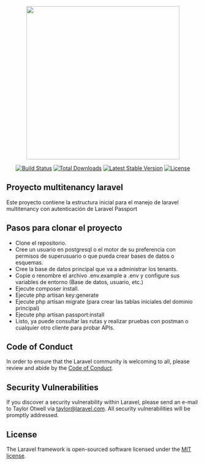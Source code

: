 <p align="center"><a href="https://laravel.com" target="_blank"><img src="https://raw.githubusercontent.com/laravel/art/master/logo-lockup/5%20SVG/2%20CMYK/1%20Full%20Color/laravel-logolockup-cmyk-red.svg" width="400"></a></p>

<p align="center">
<a href="https://travis-ci.org/laravel/framework"><img src="https://travis-ci.org/laravel/framework.svg" alt="Build Status"></a>
<a href="https://packagist.org/packages/laravel/framework"><img src="https://img.shields.io/packagist/dt/laravel/framework" alt="Total Downloads"></a>
<a href="https://packagist.org/packages/laravel/framework"><img src="https://img.shields.io/packagist/v/laravel/framework" alt="Latest Stable Version"></a>
<a href="https://packagist.org/packages/laravel/framework"><img src="https://img.shields.io/packagist/l/laravel/framework" alt="License"></a>
</p>

## Proyecto multitenancy laravel

Este proyecto contiene la estructura inicial para el manejo de laravel multitenancy con autenticación de Laravel Passport

## Pasos para clonar el proyecto

- Clone el repositorio.
- Cree un usuario en postgresql o el motor de su preferencia con permisos de superusuario o que pueda crear bases de datos o esquemas.
- Cree la base de datos principal que va a administrar los tenants.
- Copie o renombre el archivo .env.example a .env y configure sus variables de entorno (Base de datos, usuario, etc.)
- Ejecute composer install.
- Ejecute php artisan key:generate
- Ejecute php artisan migrate (para crear las tablas iniciales del dominio principal)
- Ejecute php artisan passport:install
- Listo, ya puede consultar las rutas y realizar pruebas con postman o cualquier otro cliente para probar APIs.

## Code of Conduct

In order to ensure that the Laravel community is welcoming to all, please review and abide by the [Code of Conduct](https://laravel.com/docs/contributions#code-of-conduct).

## Security Vulnerabilities

If you discover a security vulnerability within Laravel, please send an e-mail to Taylor Otwell via [taylor@laravel.com](mailto:taylor@laravel.com). All security vulnerabilities will be promptly addressed.

## License

The Laravel framework is open-sourced software licensed under the [MIT license](https://opensource.org/licenses/MIT).
